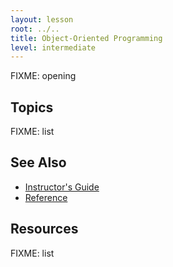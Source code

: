 ```yaml
---
layout: lesson
root: ../..
title: Object-Oriented Programming
level: intermediate
---
```

FIXME: opening

Topics
------

FIXME: list

See Also
--------
*   [Instructor's Guide](guide.html)
*   [Reference](reference.html)

Resources
---------

FIXME: list
